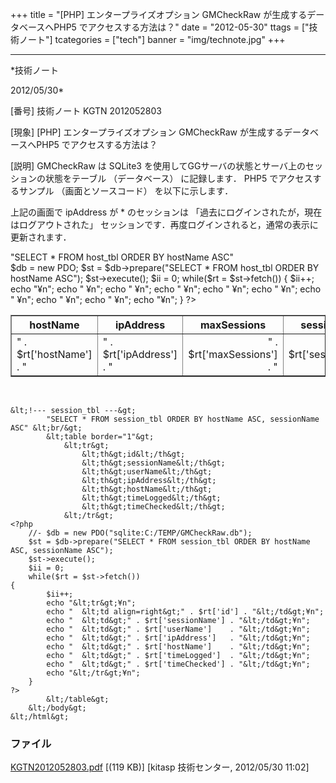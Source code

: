 ﻿+++
title = "[PHP] エンタープライズオプション GMCheckRaw が生成するデータベースへPHP5 でアクセスする方法は？"
date = "2012-05-30"
ttags = ["技術ノート"]
tcategories = ["tech"]
banner = "img/technote.jpg"
+++

-----------------------------------------------------------------------------------------------------------------------------

*技術ノート

2012/05/30*


[番号]
技術ノート KGTN 2012052803

[現象]
[PHP] エンタープライズオプション GMCheckRaw
が生成するデータベースへPHP5 でアクセスする方法は？

[説明]
GMCheckRaw は SQLite3
を使用してGGサーバの状態とサーバ上のセッションの状態をテーブル
（データベース） に記録します． PHP5 でアクセスするサンプル
（画面とソースコード） を以下に示します．

上記の画面で ipAddress が * のセッションは
「過去にログインされたが，現在はログアウトされた」
セッションです．再度ログインされると，通常の表示に更新されます．

<html>
<head>
<meta http-equiv="Refresh" content="5">
</head>
<body>
<!--- host_tbl --->
"SELECT * FROM host_tbl ORDER BY hostName ASC" </br>
<table border="1">
<tr>
<th>hostName</th>
<th>ipAddress</th>
<th>maxSessions</th>
<th>sessionCount</th>
<th>cpuUsage</th>
<th>memoryUsage</th>
<th>availability</th>
<th>timeChecked</th>
</tr>
$db = new PDO;
$st = $db->prepare("SELECT * FROM host_tbl ORDER BY hostName
ASC");
$st->execute();
$ii = 0;
while($rt = $st->fetch()) {
$ii++;
echo "<tr>¥n";
echo " <td>" . $rt['hostName'] . "</td>¥n";
echo " <td>" . $rt['ipAddress'] . "</td>¥n";
echo " <td align=right>" . $rt['maxSessions'] . "</td>¥n";
echo " <td align=right>" . $rt['sessionCount'] .
"</td>¥n";
echo " <td align=right>" . $rt['cpuUsage'] . "</td>¥n";
echo " <td align=right>" . $rt['memoryUsage'] . "</td>¥n";
echo " <td align=center>" . $rt['availability'] .
"</td>¥n";
echo " <td>" . $rt['timeChecked'] . "</td>¥n";
echo "</tr>¥n";
}
?>
</table>
<br/>

    &lt;!--- session_tbl ---&gt;
            "SELECT * FROM session_tbl ORDER BY hostName ASC, sessionName ASC" &lt;br/&gt;
            &lt;table border="1"&gt;
                &lt;tr&gt;
                    &lt;th&gt;id&lt;/th&gt;
                    &lt;th&gt;sessionName&lt;/th&gt;
                    &lt;th&gt;userName&lt;/th&gt;
                    &lt;th&gt;ipAddress&lt;/th&gt;
                    &lt;th&gt;hostName&lt;/th&gt;
                    &lt;th&gt;timeLogged&lt;/th&gt;
                    &lt;th&gt;timeChecked&lt;/th&gt;
                &lt;/tr&gt;
    <?php
        //- $db = new PDO("sqlite:C:/TEMP/GMCheckRaw.db");
        $st = $db->prepare("SELECT * FROM session_tbl ORDER BY hostName ASC, sessionName ASC");
        $st->execute();
        $ii = 0;
        while($rt = $st->fetch())
    {
            $ii++;
            echo "&lt;tr&gt;¥n";
            echo "  &lt;td align=right&gt;" . $rt['id'] . "&lt;/td&gt;¥n";
            echo "  &lt;td&gt;" . $rt['sessionName'] . "&lt;/td&gt;¥n";
            echo "  &lt;td&gt;" . $rt['userName']    . "&lt;/td&gt;¥n";
            echo "  &lt;td&gt;" . $rt['ipAddress']   . "&lt;/td&gt;¥n";
            echo "  &lt;td&gt;" . $rt['hostName']    . "&lt;/td&gt;¥n";
            echo "  &lt;td&gt;" . $rt['timeLogged']  . "&lt;/td&gt;¥n";
            echo "  &lt;td&gt;" . $rt['timeChecked'] . "&lt;/td&gt;¥n";
            echo "&lt;/tr&gt;¥n";
        }
    ?>
            &lt;/table&gt;
        &lt;/body&gt;
    &lt;/html&gt;


### ファイル

 
 


[KGTN2012052803.pdf](http://techreport.kitasp.net/attachments/download/889/KGTN2012052803.pdf)
 [(119 KB)] [kitasp 技術センター, 2012/05/30
11:02]


 


 

